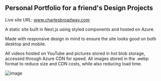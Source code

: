 ## Personal Portfolio for a friend's Design Projects

Live site URL: www.charlesbroadway.com

A static site built in Next.js using styled components and hosted on Azure.

Made with responsive design in mind to ensure the site looks good on both desktop and mobile.

All videos hosted on YouTube and pictures stored in hot blob storage, accessed through Azure CDN for speed. All images stored in the .webp format to reduce size and CDN costs, while also reducing load time.

![image](https://user-images.githubusercontent.com/25104485/148121140-f145a721-c45e-4aed-b0a0-d1d3e10ccf95.png)

